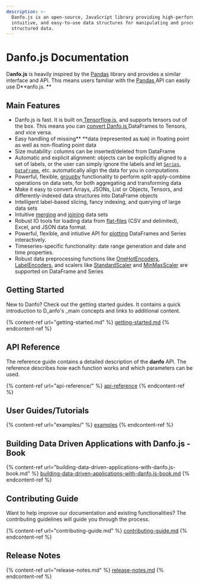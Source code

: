 ```yaml
---
description: >-
  Danfo.js is an open-source, JavaScript library providing high-performance,
  intuitive, and easy-to-use data structures for manipulating and processing
  structured data.
---
```


# Danfo.js Documentation

D**anfo.js** is heavily inspired by the [Pandas](https://pandas.pydata.org/pandas-docs/stable/index.html) library and provides a similar interface and API. This means users familiar with the [Pandas ](https://pandas.pydata.org/pandas-docs/stable/index.html)API can easily use D**anfo.js. **

## Main Features

* Danfo.js is fast. It is built on[ Tensorflow.js](https://js.tensorflow.org), and supports tensors out of the box. This means you can [convert Danfo.js ](api-reference/dataframe/)DataFrames to Tensors, and vice versa. 
* Easy handling of missing** **data (represented as `NaN`) in floating point as well as non-floating point data
* Size mutability: columns can be inserted/deleted from DataFrame
* Automatic and explicit alignment: objects can be explicitly aligned to a set of labels, or the user can simply ignore the labels and let [`Series`](api-reference/series/), [`DataFrame`](api-reference/dataframe/), etc. automatically align the data for you in computations
* Powerful, flexible, [groupby](api-reference/groupby/) functionality to perform split-apply-combine operations on data sets, for both aggregating and transforming data
* Make it easy to convert Arrays, JSONs, List or Objects, Tensors, and differently-indexed data structures into DataFrame objects
* Intelligent label-based slicing, fancy indexing, and querying of large data sets
* Intuitive [merging](api-reference/general-functions/danfo.merge.md) and [joining](api-reference/general-functions/danfo.concat.md) data sets
* Robust IO tools for loading data from [flat-files](api-reference/input-output/danfo.read_csv.md) (CSV and delimited), Excel, and JSON data format.
* Powerful, flexible, and intiutive API for [plotting](https://app.gitbook.com/@jsdata/s/danfojs/\~/drafts/-MESZnq3\_VBU0EW71MxS/api-reference/plotting) DataFrames and Series interactively.
* Timeseries-specific functionality: date range generation and date and time properties.
* Robust data preprocessing functions like [OneHotEncoders](api-reference/general-functions/danfo.onehotencoder.md), [LabelEncoders](api-reference/general-functions/danfo.labelencoder.md), and scalers like [StandardScaler](api-reference/general-functions/danfo.standardscaler.md) and [MinMaxScaler](api-reference/general-functions/danfo.minmaxscaler.md) are supported on DataFrame and Series

## Getting Started

New to Danfo? Check out the getting started guides. It contains a quick introduction to D_anfo's _main concepts and links to additional content.

{% content-ref url="getting-started.md" %}
[getting-started.md](getting-started.md)
{% endcontent-ref %}

## **API Reference**

The reference guide contains a detailed description of the **danfo** API. The reference describes how each function works and which parameters can be used. 

{% content-ref url="api-reference/" %}
[api-reference](api-reference/)
{% endcontent-ref %}

## User Guides/Tutorials

{% content-ref url="examples/" %}
[examples](examples/)
{% endcontent-ref %}

## Building Data Driven Applications with Danfo.js - Book

{% content-ref url="building-data-driven-applications-with-danfo.js-book.md" %}
[building-data-driven-applications-with-danfo.js-book.md](building-data-driven-applications-with-danfo.js-book.md)
{% endcontent-ref %}

## Contributing Guide

Want to help improve our documentation and existing functionalities? The contributing guidelines will guide you through the process. 

{% content-ref url="contributing-guide.md" %}
[contributing-guide.md](contributing-guide.md)
{% endcontent-ref %}

## Release Notes

{% content-ref url="release-notes.md" %}
[release-notes.md](release-notes.md)
{% endcontent-ref %}

